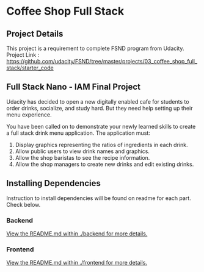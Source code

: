 # Coffee Shop Full Stack

## Project Details 

This project is a requirement to complete FSND program from Udacity. 
Project Link : https://github.com/udacity/FSND/tree/master/projects/03_coffee_shop_full_stack/starter_code

## Full Stack Nano - IAM Final Project

Udacity has decided to open a new digitally enabled cafe for students to order drinks, socialize, and study hard. But they need help setting up their menu experience.

You have been called on to demonstrate your newly learned skills to create a full stack drink menu application. The application must:

1. Display graphics representing the ratios of ingredients in each drink.
2. Allow public users to view drink names and graphics.
3. Allow the shop baristas to see the recipe information.
4. Allow the shop managers to create new drinks and edit existing drinks.



## Installing Dependencies

Instruction to install dependencies will be found on readme for each part. Check below.

### Backend 

[View the README.md within ./backend for more details.](./backend/README.md)

### Frontend

[View the README.md within ./frontend for more details.](./frontend/README.md)
